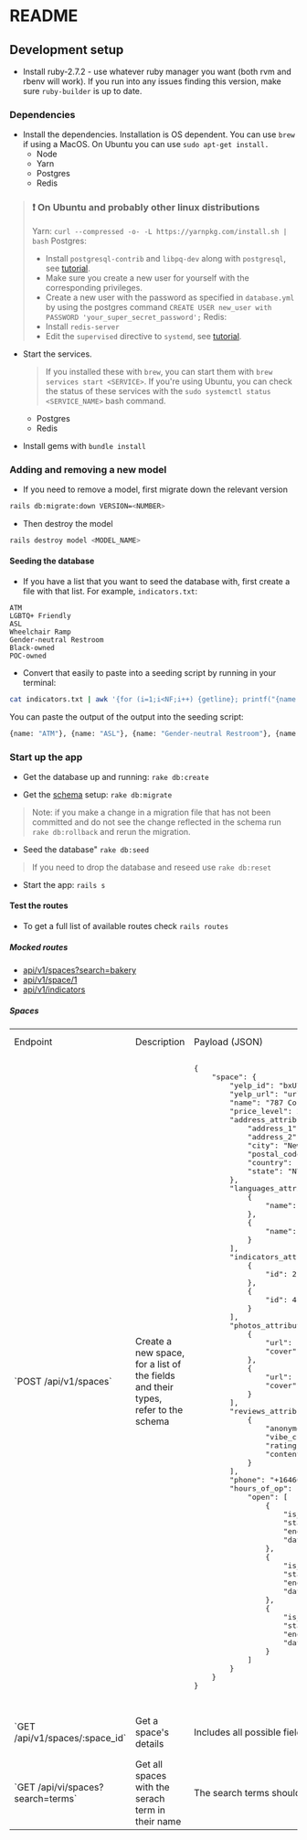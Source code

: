 # README

## Development setup

- Install ruby-2.7.2 - use whatever ruby manager you want (both rvm and rbenv will work). If you run into any issues finding this version, make sure `ruby-builder` is up to date.

### Dependencies

- Install the dependencies. Installation is OS dependent. You can use `brew` if using a MacOS. On Ubuntu you can use `sudo apt-get install.`
  * Node
  * Yarn
  * Postgres
  * Redis

> ### :exclamation: On Ubuntu and probably other linux distributions
> Yarn: `curl --compressed -o- -L https://yarnpkg.com/install.sh | bash`
> Postgres:
>  * Install `postgresql-contrib` and `libpq-dev` along with `postgresql`, see [tutorial][postgres-ubuntu-tutorial].
>  * Make sure you create a new user for yourself with the corresponding privileges.
>  * Create a new user with the password as specified in `database.yml` by using the postgres command `CREATE USER new_user with PASSWORD 'your_super_secret_password';`
> Redis:
>  * Install `redis-server`
>  * Edit the `supervised` directive to `systemd`, see [tutorial][redis-ubuntu-tutorial].

- Start the services.
	> If you installed these with `brew`, you can start them with `brew services start <SERVICE>`. 
	> If you're using Ubuntu, you can check the status of these services with the `sudo systemctl status <SERVICE_NAME>` bash command.
  * Postgres
  * Redis

- Install gems with `bundle install`

### Adding and removing a new model

- If you need to remove a model, first migrate down the relevant version
```sh
rails db:migrate:down VERSION=<NUMBER>
```

- Then destroy the model
```sh
rails destroy model <MODEL_NAME>
```

#### Seeding the database

- If you have a list that you want to seed the database with, first create a file with that list. For example, `indicators.txt`:

```text
ATM
LGBTQ+ Friendly
ASL
Wheelchair Ramp
Gender-neutral Restroom
Black-owned
POC-owned
```

- Convert that easily to paste into a seeding script by running in your terminal:

```sh
cat indicators.txt | awk '{for (i=1;i<NF;i++) {getline}; printf("{name: \x22%s\x22}, ", $0)}'
```

You can paste the output of the output into the seeding script:

```sh
{name: "ATM"}, {name: "ASL"}, {name: "Gender-neutral Restroom"}, {name: "Black-owned"}, {name: "POC-owned"}
```

### Start up the app

- Get the database up and running: `rake db:create`

- Get the [schema][schema] setup: `rake db:migrate`
> Note: if you make a change in a migration file that has not been committed and do not see the change reflected in the schema run `rake db:rollback` and rerun the migration.

- Seed the database" `rake db:seed`
> If you need to drop the database and reseed use `rake db:reset`

- Start the app: `rails s`

#### Test the routes

- To get a full list of available routes check `rails routes`

##### Mocked routes

- [api/v1/spaces?search=bakery][bakeries]
- [api/v1/space/1][fake-space-details]
- [api/v1/indicators][indicators]

##### Spaces

<table>
  <tr>
    <td>Endpoint</td>
    <td>Description</td>
    <td>Payload (JSON)</td>
    <td>Example Resonse</td>
  </tr>
  <tr>
    <td>`POST /api/v1/spaces`</td>
    <td>Create a new space, for a list of the fields and their types, refer to the schema</td>
    <td>
      <pre lang="json">
{
    "space": {
        "yelp_id": "bxU7CnSO9cFhq_1tQyX40A",
        "yelp_url": "url_to_business_page_on_yelp",
        "name": "787 Coffee",
        "price_level": 2,
        "address_attributes": {
            "address_1": "131 E 7th St",
            "address_2": "",
            "city": "New York",
            "postal_code": "10009",
            "country": "US",
            "state": "NY"
        },
        "languages_attributes": [
            {
                "name": "Polish"
            },
            {
                "name": "Russian"
            }
        ],
        "indicators_attributes": [
            {
                "id": 2
            },
            {
                "id": 4
            }
        ],
        "photos_attributes": [
            {
                "url": "https://s3-media2.fl.yelpcdn.com/bphoto/NerXLTb8BzHFxuWBft50YA/o.jpg",
                "cover": true
            },
            {
                "url": "https://s3-media2.fl.yelpcdn.com/bphoto/OhBsrtX8b7VQ5qKD4hFOCw/o.jpg",
                "cover": false
            }
        ],
        "reviews_attributes": [
            {
                "anonymous": true,
                "vibe_check": 3,
                "rating": 4,
                "content": "This is a great place to drink coffee."
            }
        ],
        "phone": "+16466492774",
        "hours_of_op": {
            "open": [
                {
                    "is_overnight": false,
                    "start": "0800",
                    "end": "1500",
                    "day": 0
                },
                {
                    "is_overnight": false,
                    "start": "0800",
                    "end": "1500",
                    "day": 1
                },
                {
                    "is_overnight": false,
                    "start": "0800",
                    "end": "1600",
                    "day": 6
                }
            ]
        }
    }
}
      </pre>
    </td>
    <td>`201 success`</td>
  </tr>
    <tr>
    <td>`GET /api/v1/spaces/:space_id`</td>
    <td>Get a space's details</td>
    <td>Includes all possible fields</td>
    <td>See the mock response for a fake space `/spaces/1`</td>
  </tr>
  <tr>
    <td>`GET /api/vi/spaces?search=terms`</td>
    <td>Get all spaces with the serach term in their name</td>
    <td>The search terms should be the values for the `search` key</td>
    <td>See this the mock for `/spaces?search=bakery` </td>
  </tr>
</table>


[redis-ubuntu-tutorial]: https://www.digitalocean.com/community/tutorials/how-to-install-and-secure-redis-on-ubuntu-20-04
[postgres-ubuntu-tutorial]: https://www.digitalocean.com/community/tutorials/how-to-install-postgresql-on-ubuntu-20-04-quickstart
[schema]: https://github.com/outintech/nbjc-app/blob/main/db/schema.rb
[fake-space-details]: https://00895f10-199e-4807-b94f-a924c303a692.mock.pstmn.io/spaces/1
[bakeries]: https://00895f10-199e-4807-b94f-a924c303a692.mock.pstmn.io/spaces?search=bakery
[indicators]: https://00895f10-199e-4807-b94f-a924c303a692.mock.pstmn.io/indicators
